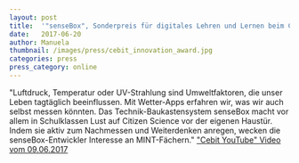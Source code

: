 ```yaml
---
layout: post
title:  '"senseBox", Sonderpreis für digitales Lehren und Lernen beim CeBIT Innovation Award 2017'
date:   2017-06-20
author: Manuela
thumbnail: /images/press/cebit_innovation_award.jpg
categories: press
press_category: online
---
```

"Luftdruck, Temperatur oder UV-Strahlung sind Umweltfaktoren, die unser Leben tagtäglich beeinflussen. Mit Wetter-Apps erfahren wir, was wir auch selbst messen könnten. Das Technik-Baukastensystem senseBox macht vor allem in Schulklassen Lust auf Citizen Science vor der eigenen Haustür. Indem sie aktiv zum Nachmessen und Weiterdenken anregen, wecken die senseBox-Entwickler Interesse an MINT-Fächern."
<a href="https://www.youtube.com/watch?v=05F7DUOO-KM" target="_blank">"Cebit YouTube" Video vom 09.06.2017</a>

